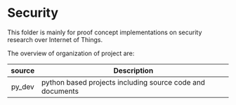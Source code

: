 # Security
This folder is mainly for proof concept implementations on security research over Internet of Things.

The overview of organization of project are:

|   source   | Description |
|:----------:|-------------|
| py_dev | python based projects including source code and documents |
